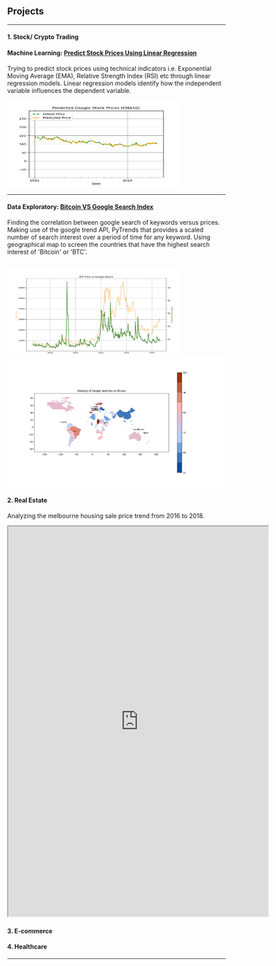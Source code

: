 ## Projects

---


#### 1. Stock/ Crypto Trading
#### Machine Learning: [Predict Stock Prices Using Linear Regression](https://github.com/samanthapua/ml_linear_regression)
Trying to predict stock prices using technical indicators i.e. Exponential Moving Average (EMA), Relative Strength Index (RSI) etc through linear regression models. Linear regression models identify how the independent variable influences the dependent variable.

<img src="https://github.com/samanthapua/ml_linear_regression/blob/master/googl_predict.png?raw=true" width="400" height="200"/>

---

#### Data Exploratory: [Bitcoin VS Google Search Index](https://github.com/samanthapua/google_search)
Finding the correlation between google search of keywords versus prices. Making use of the google trend API, PyTrends that provides a scaled number of search interest over a period of time for any keyword. Using geographical map to screen the countries that have the highest search interest of 'Bitcoin' or 'BTC'.

<br>
<img src="https://github.com/samanthapua/google_search/blob/master/btcprice_search_trend.png?raw=true" width="400" height="200" />
<img src="https://github.com/samanthapua/google_search/blob/master/bitcoin_search_map.png?raw=true" width="500" height="300" />

#### 2. Real Estate

Analyzing the melbourne housing sale price trend from 2016 to 2018.
<iframe src="https://public.tableau.com/views/RealEstate_Melbourne/Dashboard1?:showVizHome=no&:embed=true"
 width="600" height="900"></iframe>



#### 3. E-commerce



#### 4. Healthcare

---


